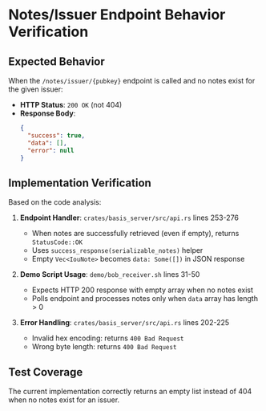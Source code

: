 # Notes/Issuer Endpoint Behavior Verification

## Expected Behavior

When the `/notes/issuer/{pubkey}` endpoint is called and no notes exist for the given issuer:

- **HTTP Status**: `200 OK` (not 404)
- **Response Body**:
  ```json
  {
    "success": true,
    "data": [],
    "error": null
  }
  ```

## Implementation Verification

Based on the code analysis:

1. **Endpoint Handler**: `crates/basis_server/src/api.rs` lines 253-276
   - When notes are successfully retrieved (even if empty), returns `StatusCode::OK`
   - Uses `success_response(serializable_notes)` helper
   - Empty `Vec<IouNote>` becomes `data: Some([])` in JSON response

2. **Demo Script Usage**: `demo/bob_receiver.sh` lines 31-50
   - Expects HTTP 200 response with empty array when no notes exist
   - Polls endpoint and processes notes only when `data` array has length > 0

3. **Error Handling**: `crates/basis_server/src/api.rs` lines 202-225
   - Invalid hex encoding: returns `400 Bad Request`
   - Wrong byte length: returns `400 Bad Request`

## Test Coverage

The current implementation correctly returns an empty list instead of 404 when no notes exist for an issuer.